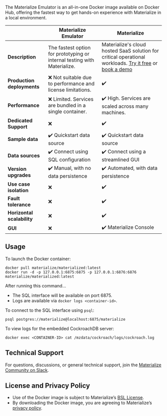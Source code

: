 The Materialize Emulator is an all-in-one Docker image available on Docker Hub, offering the fastest way to get hands-on experience with Materialize in a local environment.

|                           | **Materialize Emulator**                                          | **Materialize**                                                              |
|---------------------------|-------------------------------------------------------------------|------------------------------------------------------------------------------|
| **Description**           | The fastest option for prototyping or internal testing with Materialize.     | Materialize's cloud hosted SaaS solution for critical operational workloads. [Try it free](https://materialize.com/register/) or [book a demo](https://materialize.com/demo/)            |
| **Production deployments** | ❌ Not suitable due to performance and license limitations.                 | ✔️
| **Performance**            | ❌ Limited. Services are bundled in a single container.                     | ✔️ High. Services are scaled across many machines.                           |
| **Dedicated Support**      | ❌                                                                          | ✔️                                                                           |
| **Sample data**            | ✔️ Quickstart data source                                                   | ✔️ Quickstart data source                                                    |
| **Data sources**           | ✔️ Connect using SQL configuration                                          | ✔️ Connect using a streamlined GUI                                           |
| **Version upgrades**       | ✔️ Manual, with no data persistence                                         | ✔️ Automated, with data persistence                                          |
| **Use case isolation**     | ❌                                                                          | ✔️                                                                           |
| **Fault tolerance**        | ❌                                                                          | ✔️                                                                           |
| **Horizontal scalability** | ❌                                                                          | ✔️                                                                           |
| **GUI**                    | ❌                                                                          | ✔️ Materialize Console                                                       |

## Usage

To launch the Docker container:

```
docker pull materialize/materialized:latest
docker run -d -p 127.0.0.1:6875:6875 -p 127.0.0.1:6876:6876 materialize/materialized:latest
```

After running this command...

  * The SQL interface will be available on port 6875.
  * Logs are available via `docker logs <container-id>`.

To connect to the SQL interface using `psql`:

```
psql postgres://materialize@localhost:6875/materialize
```

To view logs for the embedded CockroachDB server:

```
docker exec <CONTAINER-ID> cat /mzdata/cockroach/logs/cockroach.log
```

## Technical Support
For questions, discussions, or general technical support, join the [Materialize Community on Slack](https://materialize.com/s/chat).

## License and Privacy Policy

* Use of the Docker image is subject to Materialize’s [BSL License](https://github.com/MaterializeInc/materialize/blob/main/LICENSE).
* By downloading the Docker image, you are agreeing to Materialize’s [privacy policy](https://materialize.com/privacy-policy/).
